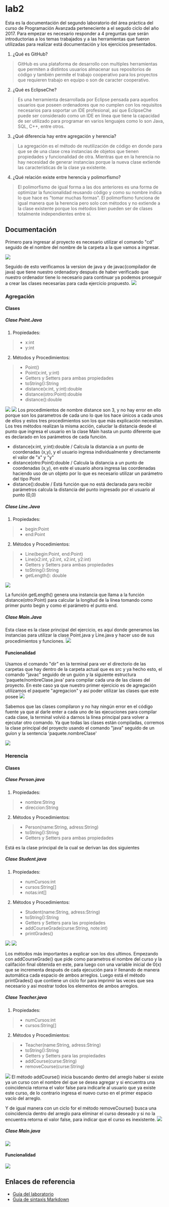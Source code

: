 # lab2
Esta es la documentación del segundo laboratorio del área práctica del curso de Programación Avanzada perteneciente a
el segudo ciclo del año 2017. Para empezar es necesario responder a 4 preguntas que serán introductorias a los
temas trabajados y a las herramientas que fueron utilizadas para realizar está documentación y los ejercicios presentados.
1. ¿Qué es GitHub?
> GitHub es una plataforma de desarrollo con multiples herramientas que permiten a distintos usuarios almacenar sus repositorios de código
> y también permite el trabajo cooperativo para los proyectos que requieren trabajo en equipo o son de caracter cooperativo.
2. ¿Qué es EclipseChe?
> Es una herramienta desarrollada por Eclipse pensada para aquellos usuarios que poseen ordenadores que no cumplen con los requisitos
> necesarios para soportar un IDE profesional, así que EclipseChe puede ser considerado como un IDE en línea que tiene la capacidad de
> ser utilizado para programar en varios lenguajes como lo son Java, SQL, C++, entre otros.
3. ¿Qué diferencia hay entre agregación y herencia?
> La agregación es el método de reutilización de código en donde para que se de una clase crea instancias de objetos que tienen
> propiedades y funcionalidad de otra. Mientras que en la herencia no hay necesidad de generar instancias porque la nueva clase
> extiende las características de la clase ya existente.
4. ¿Qué relación existe entre herencia y polimorfismo?
> El polimorfismo de igual forma a las dos anteriores es una forma de optimizar la funcionalidad reusando código y como su nombre 
> indica lo que hace es "tomar muchas formas". El polimorfismo funciona de igual manera que la herencia pero solo con métodos y no
> extiende a la clase existente porque los métodos bien pueden ser de clases totalmente independientes entre sí.
## Documentación 
Primero para ingresar al proyecto es necesario utilizar el comando "cd" seguido de el nombre del nombre de la carpeta a la que vamos a ingresar.



![](https://image.ibb.co/heQUCQ/img.png)


Seguido de esto verificamos la version de java y de javac(compilador de java) que tiene nuestro ordenadory después de haber verificado que nuestro ordenador tiene lo necesario para continuar ya podemos proseguir a crear las clases necesarias para cada ejercicio propuesto.
![](https://image.ibb.co/hznWRk/img5.png)
### Agregación
#### Clases
##### Clase Point.Java
1. Propiedades:
> * x:int
> * y:int
2. Métodos y Procedimientos:
> - Point()
> - Point(x:int, y:int)
> - Getters y Setters para ambas propiedades
> - toString():String
> - distance(x:int, y:int):double
> - distance(otro:Point):double
> - distance():double

![](https://image.ibb.co/iMHbsQ/img2.png)
![](https://image.ibb.co/kdupCQ/img11.png)
Los procedimientos de nombre distance son 3, y no hay error en ello porque son los parametros de cada uno lo que los hace únicos a cada unos de ellos y estos tres procedimientos son los que más explicación necesitan. Los tres métodos realizan la misma acción, caluclar la distancia desde el punto que ingresa el usuario en la clase Main hasta un punto diferente que es declarado en los parámetros de cada función.

- distance(x:int, y:int):double / Calcula la distancia a un punto de coordenadas (x,y), y el usuario ingresa individualmente y directamente el valor de "x" y "y"
- distance(otro:Point):double / Calcula la distancia a un punto de coordenadas (x,y), en este el usuario ahora ingresa las coordenadas haciendo uso de un objeto por lo que es necesario utilizar un parámetro del tipo Point
- distance():double / Está función que no está declarada para recibir parámetros calcula la distancia del punto ingresado por el usuario al punto (0,0)



##### Clase Line.Java
1. Propiedades:
> * begin:Point
> * end:Point
2. Métodos y Procedimientos:
> - Line(begin:Point, end:Point)
> - Line(x2:int, y2:int, x2:int, y2:int)
> - Getters y Setters para ambas propiedades
> - toString():String
> - getLength(): double

![](https://image.ibb.co/hijZe5/img12.png)

La función getLength() genera una instancia que llama a la función distance(otro:Point) para calcular la longitud de la línea tomando como primer punto begin y como el parámetro el punto end.

##### Clase Main.Java
Esta clase es la clase principal del ejercicio, es aquí donde generamos las instancias para utilizar la clase Point.java y Line.java
y hacer uso de sus procedimientos y funciones.
![](https://image.ibb.co/hiWrRk/main.png)


#### Funcionalidad
Usamos el comando "dir" en la terminal para ver el directorio de las carpetas que hay dentro de la carpeta actual que es src y ya hecho esto, el comando "javac" seguido de un guión y la siguiente estructura 'paquete/nombreClase.java' para compilar cada una de las clases del proyecto. En este caso ya que nuestro primer ejercicio es de agregación utilizamos el paquete "agregacion" y así poder utilizar las clases que este posee
![](https://image.ibb.co/kURQmk/img6.png)

Sabemos que las clases compilaron y no hay ningún error en el código fuente ya que al darle enter a cada uno de las ejecuciones para compilar cada clase, la terminal volvió a darnos la línea principal para volver a ejecutar otro comando. Ya que todas las clases están compiladas, corremos la clase principal del proyecto usando el comando "java" seguido de un guíon y la sentencia 'paquete.nombreClase'

![](https://image.ibb.co/gsR2XQ/img7.png)

### Herencia
#### Clases
##### Clase Person.java
1. Propiedades:
> * nombre:String
> * direccion:String
2. Métodos y Procedimientos:
> - Person(name:String, adress:String)
> - toString():String
> - Getters y Setters para ambas propiedades

Está es la clase principal de la cual se derivan las dos siguientes

##### Clase Student.java
1. Propiedades:
> * numCursos:int
> * cursos:String[]
> * notas:int[]
2. Métodos y Procedimientos:
> - Student(name:String, adress:String)
> - toString():String
> - Getters y Setters para las propiedades
> - addCourseGrade(curse:String, note:int)
> - printGrades()

![](https://image.ibb.co/eJ9d6k/img1.png)
![](https://image.ibb.co/bxqwsQ/img3.png)

Los métodos más importantes a explicar son los dos ultimos. Empezando con addCourseGrade() que pide como parametros el nombre del curso y la califación final obtenida en este, para luego con una variable inicial de 0(x) que se incrementa después de cada ejecución para ir llenando de manera automática cada espacio de ambos arreglos. Luego está el método printGrades() que contiene un ciclo for para imprimir las veces que sea necesario y así mostrar todos los elementos de ambos arreglos.

##### Clase Teacher.java
1. Propiedades:
> * numCursos:int
> * cursos:String[]
2. Métodos y Procedimientos:
> - Teacher(name:String, adress:String)
> - toString():String
> - Getters y Setters para las propiedades
> - addCourse(curse:String)
> - removeCourse(curse:String)

![](https://image.ibb.co/d6ycz5/img8.png)
El método addCourse() inicia buscando dentro del arreglo haber si existe ya un curso con el nombre del que se desea agregar y si encuentra una coincidencia retorna el valor false para indicarle al usuario que ya existe este curso, de lo contrario ingresa el nuevo curso en el primer espacio vacío del arreglo.

Y de igual manera con un ciclo for el método removeCourse() busca una coincidencia dentro del arreglo para eliminar el curso deseado y si no la encuentra retorna el valor false, para indicar que el curso es inexistente.
![](https://image.ibb.co/ma24e5/img9.png)

##### Clase Main.java
![](https://image.ibb.co/jgZBRk/main1.png)
#### Funcionalidad
![](https://image.ibb.co/egLJ6k/img10.png)
## Enlaces de referencia
- [Guía del laboratorio](https://github.com/tuxtor/prograavanzada2017/blob/master/lab/01-Laboratorio01.md)
- [Guía de sintaxis Markdown](https://daringfireball.net/projects/markdown/syntax)
